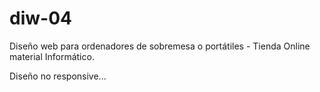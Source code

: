 # diw-04

Diseño web para ordenadores de sobremesa o portátiles - Tienda Online material Informático.

Diseño no responsive...
